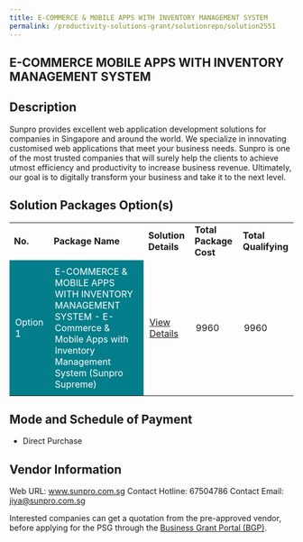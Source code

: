 ```yaml
---
title: E-COMMERCE & MOBILE APPS WITH INVENTORY MANAGEMENT SYSTEM
permalink: /productivity-solutions-grant/solutionrepo/solution2551
---
```


## E-COMMERCE MOBILE APPS WITH INVENTORY MANAGEMENT SYSTEM

## Description

Sunpro provides excellent web application development solutions for companies in Singapore and around the world. We specialize in innovating customised web applications that meet your business needs. Sunpro is one of the most trusted companies that will surely help the clients to achieve utmost efficiency and productivity to increase business revenue. Ultimately, our goal is to digitally transform your business and take it to the next level.

## Solution Packages Option(s)

<table>
<tr>
<td><b>No.</b></td>
<td><b>Package Name</b></td>
<td><b>Solution Details</b></td>
<td><b>Total Package Cost</b></td>
<td><b>Total Qualifying</b></td>
</tr>
<tr>
<td style='padding: 10px; background-color: #037E8A; color: #FFFFFF;'>Option 1</td>
<td style='padding: 10px; background-color: #037E8A; color: #FFFFFF;'>E-COMMERCE & MOBILE APPS WITH INVENTORY MANAGEMENT SYSTEM - E-Commerce & Mobile Apps with Inventory Management System (Sunpro Supreme)</td>
<td style='padding: 10px;'><a href='https://www.gobusiness.gov.sg/images/psg/SUNPRO_INNO_20210006_Desensitised_Annex_3_Part_34.pdf' target='_blank'>View Details</a></td>
<td style='padding: 10px;'>9960</td>
<td style='padding: 10px;'>9960</td>
</tr>
</table>

## Mode and Schedule of Payment

 - Direct Purchase

## Vendor Information

 Web URL: www.sunpro.com.sg 
Contact Hotline: 67504786 
Contact Email: jiya@sunpro.com.sg 


Interested companies can get a quotation from the pre-approved vendor, before applying for the PSG through the <a href='https://www.businessgrants.gov.sg/'>Business Grant Portal (BGP)</a>.

<script src="/jquery/resize-tables.js"></script>
